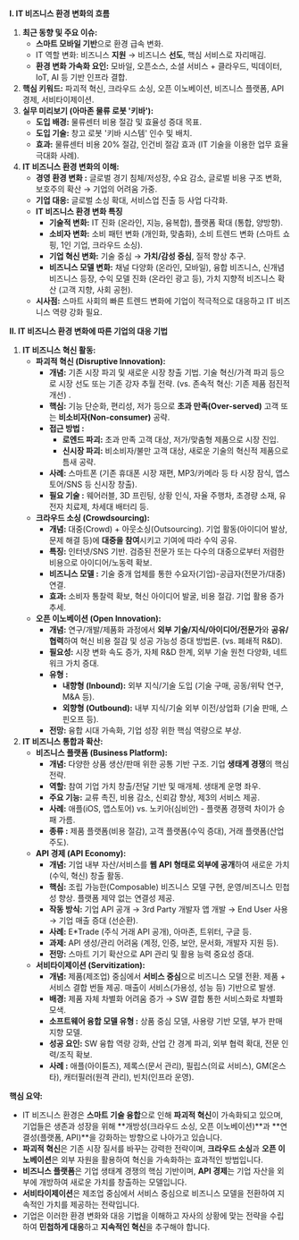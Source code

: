 ## 

**I. IT 비즈니스 환경 변화의 흐름**

1. **최근 동향 및 주요 이슈:**
    - **스마트 모바일 기반**으로 환경 급속 변화.
    - IT 역할 변화: 비즈니스 **지원** → 비즈니스 **선도**, 핵심 서비스로 자리매김.
    - **환경 변화 가속화 요인:** 모바일, 오픈소스, 소셜 서비스 + 클라우드, 빅데이터, IoT, AI 등 기반 인프라 결합.
3. **핵심 키워드:** 파괴적 혁신, 크라우드 소싱, 오픈 이노베이션, 비즈니스 플랫폼, API 경제, 서비타이제이션.
4. **실무 미리보기 (아마존 물류 로봇 '키바'):**
    - **도입 배경:** 물류센터 비용 절감 및 효율성 증대 목표.
    - **도입 기술:** 창고 로봇 '키바 시스템' 인수 및 배치.
    - **효과:** 물류센터 비용 20% 절감, 인건비 절감 효과 (IT 기술을 이용한 업무 효율 극대화 사례).
5. **IT 비즈니스 환경 변화의 이해:**
    - **경영 환경 변화 :** 글로벌 경기 침체/저성장, 수요 감소, 글로벌 비용 구조 변화, 보호주의 확산 → 기업의 어려움 가중.
    - **기업 대응:** 글로벌 소싱 확대, 서비스업 진출 등 사업 다각화.
    - **IT 비즈니스 환경 변화 특징**
        - **기술적 변화:** IT 진화 (온라인, 지능, 융복합), 플랫폼 확대 (통합, 양방향).
        - **소비자 변화:** 소비 패턴 변화 (개인화, 맞춤화), 소비 트렌드 변화 (스마트 쇼핑, 1인 기업, 크라우드 소싱).
        - **기업 혁신 변화:** 기술 중심 → **가치/감성 중심**, 질적 향상 추구.
        - **비즈니스 모델 변화:** 채널 다양화 (온라인, 모바일), 융합 비즈니스, 신개념 비즈니스 등장, 수익 모델 진화 (온라인 광고 등), 가치 지향적 비즈니스 확산 (고객 지향, 사회 공헌).
    - **시사점:** 스마트 사회의 빠른 트렌드 변화에 기업이 적극적으로 대응하고 IT 비즈니스 역량 강화 필요.

**II. IT 비즈니스 환경 변화에 따른 기업의 대응 기법**

1. **IT 비즈니스 혁신 활동:**
    - **파괴적 혁신 (Disruptive Innovation):**
        - **개념:** 기존 시장 파괴 및 새로운 시장 창출 기법. 기술 혁신/가격 파괴 등으로 시장 선도 또는 기존 강자 추월 전략. (vs. 존속적 혁신: 기존 제품 점진적 개선) .
        - **핵심:** 기능 단순화, 편리성, 저가 등으로 **초과 만족(Over-served)** 고객 또는 **비소비자(Non-consumer)** 공략.
        - **접근 방법 :**
            - **로엔드 파괴:** 초과 만족 고객 대상, 저가/맞춤형 제품으로 시장 진입.
            - **신시장 파괴:** 비소비자/불만 고객 대상, 새로운 기술의 혁신적 제품으로 틈새 공략.
        - **사례:** 스마트폰 (기존 휴대폰 시장 재편, MP3/카메라 등 타 시장 잠식, 앱스토어/SNS 등 신시장 창출).
        - **필요 기술 :** 웨어러블, 3D 프린팅, 상황 인식, 자율 주행차, 초경량 소재, 유전자 치료제, 차세대 배터리 등.
    - **크라우드 소싱 (Crowdsourcing):**
        - **개념:** 대중(Crowd) + 아웃소싱(Outsourcing). 기업 활동(아이디어 발상, 문제 해결 등)에 **대중을 참여**시키고 기여에 따라 수익 공유.
        - **특징:** 인터넷/SNS 기반. 검증된 전문가 또는 다수의 대중으로부터 저렴한 비용으로 아이디어/노동력 확보.
        - **비즈니스 모델 :** 기술 중개 업체를 통한 수요자(기업)-공급자(전문가/대중) 연결.
        - **효과:** 소비자 통찰력 확보, 혁신 아이디어 발굴, 비용 절감. 기업 활용 증가 추세.
    - **오픈 이노베이션 (Open Innovation):**
        - **개념:** 연구/개발/제품화 과정에서 **외부 기술/지식/아이디어/전문가**와 **공유/협력**하여 혁신 비용 절감 및 성공 가능성 증대 방법론. (vs. 폐쇄적 R&D).
        - **필요성:** 시장 변화 속도 증가, 자체 R&D 한계, 외부 기술 원천 다양화, 네트워크 가치 증대.
        - **유형 :**
            - **내향형 (Inbound):** 외부 지식/기술 도입 (기술 구매, 공동/위탁 연구, M&A 등).
            - **외향형 (Outbound):** 내부 지식/기술 외부 이전/상업화 (기술 판매, 스핀오프 등).
        - **전망:** 융합 시대 가속화, 기업 성장 위한 핵심 역량으로 부상.
2. **IT 비즈니스 통합과 확산:**
    - **비즈니스 플랫폼 (Business Platform):**
        - **개념:** 다양한 상품 생산/판매 위한 공통 기반 구조. 기업 **생태계 경쟁**의 핵심 전략.
        - **역할:** 참여 기업 가치 창출/전달 기반 및 매개체. 생태계 운명 좌우.
        - **주요 기능:** 교류 촉진, 비용 감소, 신뢰감 향상, 제3의 서비스 제공.
        - **사례:** 애플(iOS, 앱스토어) vs. 노키아(심비안) - 플랫폼 경쟁력 차이가 승패 가름.
        - **종류 :** 제품 플랫폼(비용 절감), 고객 플랫폼(수익 증대), 거래 플랫폼(산업 주도).
    - **API 경제 (API Economy):**
        - **개념:** 기업 내부 자산/서비스를 **웹 API 형태로 외부에 공개**하여 새로운 가치(수익, 혁신) 창출 활동.
        - **핵심:** 조립 가능한(Composable) 비즈니스 모델 구현, 운영/비즈니스 민첩성 향상. 플랫폼 제약 없는 연결성 제공.
        - **작동 방식:** 기업 API 공개 → 3rd Party 개발자 앱 개발 → End User 사용 → 기업 매출 증대 (선순환).
        - **사례:** E*Trade (주식 거래 API 공개), 아마존, 트위터, 구글 등.
        - **과제:** API 생성/관리 어려움 (계정, 인증, 보안, 문서화, 개발자 지원 등).
        - **전망:** 스마트 기기 확산으로 API 관리 및 활용 능력 중요성 증대.
    - **서비타이제이션 (Servitization):**
        - **개념:** 제품(제조업) 중심에서 **서비스 중심**으로 비즈니스 모델 전환. 제품 + 서비스 결합 번들 제공. 매출이 서비스(가용성, 성능 등) 기반으로 발생.
        - **배경:** 제품 자체 차별화 어려움 증가 → SW 결합 통한 서비스화로 차별화 모색.
        - **소프트웨어 융합 모델 유형 :** 상품 중심 모델, 사용량 기반 모델, 부가 판매 지향 모델.
        - **성공 요인:** SW 융합 역량 강화, 산업 간 경계 파괴, 외부 협력 확대, 전문 인력/조직 확보.
        - **사례 :** 애플(아이튠즈), 제록스(문서 관리), 필립스(의료 서비스), GM(온스타), 캐터필러(원격 관리), 빈치(인프라 운영).

**핵심 요약:**

- IT 비즈니스 환경은 **스마트 기술 융합**으로 인해 **파괴적 혁신**이 가속화되고 있으며, 기업들은 생존과 성장을 위해 **개방성(크라우드 소싱, 오픈 이노베이션)**과 **연결성(플랫폼, API)**을 강화하는 방향으로 나아가고 있습니다.
- **파괴적 혁신**은 기존 시장 질서를 바꾸는 강력한 전략이며, **크라우드 소싱**과 **오픈 이노베이션**은 외부 자원을 활용하여 혁신을 가속화하는 효과적인 방법입니다.
- **비즈니스 플랫폼**은 기업 생태계 경쟁의 핵심 기반이며, **API 경제**는 기업 자산을 외부에 개방하여 새로운 가치를 창출하는 모델입니다.
- **서비타이제이션**은 제조업 중심에서 서비스 중심으로 비즈니스 모델을 전환하여 지속적인 가치를 제공하는 전략입니다.
- 기업은 이러한 환경 변화와 대응 기법을 이해하고 자사의 상황에 맞는 전략을 수립하여 **민첩하게 대응**하고 **지속적인 혁신**을 추구해야 합니다.